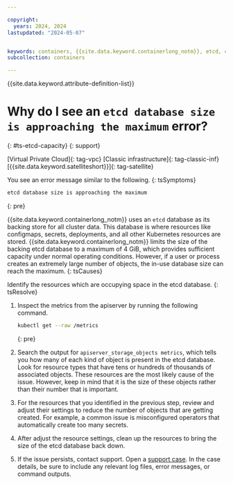 ```yaml
---

copyright:
  years: 2024, 2024
lastupdated: "2024-05-07"


keywords: containers, {{site.data.keyword.containerlong_notm}}, etcd, capacity, database, limits
subcollection: containers

---
```


{{site.data.keyword.attribute-definition-list}}




# Why do I see an `etcd database size is approaching the maximum` error?
{: #ts-etcd-capacity}
{: support}

[Virtual Private Cloud]{: tag-vpc} [Classic infrastructure]{: tag-classic-inf} [{{site.data.keyword.satelliteshort}}]{: tag-satellite}

You see an error message similar to the following.
{: tsSymptoms}

```sh
etcd database size is approaching the maximum
```
{: pre}

{{site.data.keyword.containerlong_notm}} uses an `etcd` database as its backing store for all cluster data. This database is where resources like configmaps, secrets, deployments, and all other Kubernetes resources are stored. {{site.data.keyword.containerlong_notm}} limits the size of the backing etcd database to a maximum of 4 GiB, which provides sufficient capacity under normal operating conditions. However, if a user or process creates an extremely large number of objects, the in-use database size can reach the maximum.
{: tsCauses}

Identify the resources which are occupying space in the etcd database.
{: tsResolve}


1. Inspect the metrics from the apiserver by running the following command.
    ```sh
    kubectl get --raw /metrics
    ```
    {: pre}
    
1. Search the output for `apiserver_storage_objects metrics`, which tells you how many of each kind of object is present in the etcd database. Look for resource types that have tens or hundreds of thousands of associated objects. These resources are the most likely cause of the issue. However, keep in mind that it is the size of these objects rather than their number that is important.

1. For the resources that you identified in the previous step, review and adjust their settings to reduce the number of objects that are getting created. For example, a common issue is misconfigured operators that automatically create too many secrets.

1. After adjust the resource settings, clean up the resources to bring the size of the etcd database back down.

1. If the issue persists, contact support. Open a [support case](/docs/get-support?topic=get-support-using-avatar). In the case details, be sure to include any relevant log files, error messages, or command outputs.

